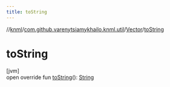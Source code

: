 ```yaml
---
title: toString
---
```

//[knml](../../../index.html)/[com.github.varenytsiamykhailo.knml.util](../index.html)/[Vector](index.html)/[toString](to-string.html)



# toString



[jvm]\
open override fun [toString](to-string.html)(): [String](https://kotlinlang.org/api/latest/jvm/stdlib/kotlin/-string/index.html)




